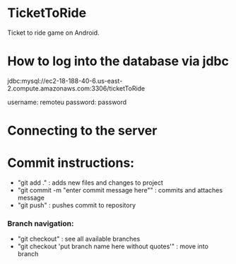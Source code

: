 # TicketToRide
Ticket to ride game on Android.

# How to log into the database via jdbc
jdbc:mysql://ec2-18-188-40-6.us-east-2.compute.amazonaws.com:3306/ticketToRide

username: remoteu
password: password

# Connecting to the server


# Commit instructions:

- "git add ." : adds new files and changes to project
- "git commit -m "enter commit message here"" : commits and attaches message
- "git push" : pushes commit to repository

### Branch navigation:
- "git checkout" : see all available branches
- "git checkout 'put branch name here without quotes'" : move into branch
